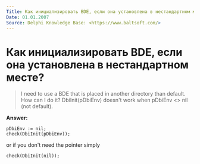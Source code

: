 ```yaml
---
Title: Как инициализировать BDE, если она установлена в нестандартном месте?
Date: 01.01.2007
Source: Delphi Knowledge Base: <https://www.baltsoft.com/>
---
```



Как инициализировать BDE, если она установлена в нестандартном месте?
=====================================================================

>I need to use a BDE that is placed in another directory than default.
>How can I do it? DbiInit(pDbiEnv) doesn't work when pDbiEnv <> nil
>(not default).

**Answer:**

    pDbiEnv := nil;
    check(DbiInit(pDbiEnv));

or if you don't need the pointer simply

    check(DbiInit(nil));

